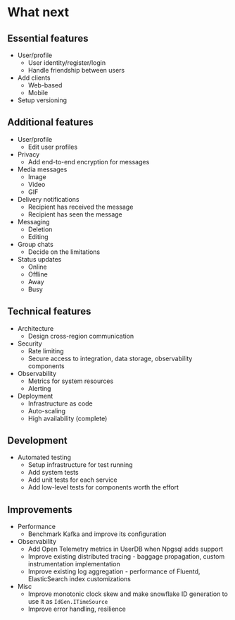 # What next

## Essential features

* User/profile
  - User identity/register/login
  - Handle friendship between users
* Add clients
  - Web-based
  - Mobile
* Setup versioning

## Additional features

* User/profile
  - Edit user profiles
* Privacy
  - Add end-to-end encryption for messages
* Media messages
  - Image
  - Video
  - GIF
* Delivery notifications
  - Recipient has received the message
  - Recipient has seen the message
* Messaging
  - Deletion
  - Editing
* Group chats
  - Decide on the limitations
* Status updates
  - Online
  - Offline
  - Away
  - Busy

## Technical features

* Architecture
  - Design cross-region communication
* Security
  - Rate limiting
  - Secure access to integration, data storage, observability components
* Observability
  - Metrics for system resources
  - Alerting
* Deployment
  - Infrastructure as code
  - Auto-scaling
  - High availability (complete)

## Development

* Automated testing
  - Setup infrastructure for test running
  - Add system tests
  - Add unit tests for each service
  - Add low-level tests for components worth the effort

## Improvements

* Performance
  - Benchmark Kafka and improve its configuration
* Observability
  - Add Open Telemetry metrics in UserDB when Npgsql adds support
  - Improve existing distributed tracing - baggage propagation, custom instrumentation implementation
  - Improve existing log aggregation - performance of Fluentd, ElasticSearch index customizations
* Misc
  - Improve monotonic clock skew and make snowflake ID generation to use it as `IdGen.ITimeSource`
  - Improve error handling, resilience
